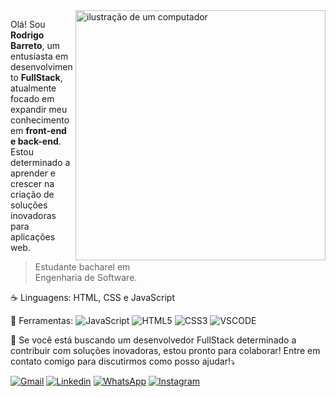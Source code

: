 <img src="https://raw.githubusercontent.com/MicaelliMedeiros/micaellimedeiros/master/image/computer-illustration.png" alt="ilustração de um computador" min-width="400px" max-width="400px" width="400px" align="right">

<p align="left"> 
  Olá! Sou <strong>Rodrigo Barreto</strong>, um entusiasta em desenvolvimento <strong>FullStack</strong>, atualmente focado em expandir meu conhecimento em <strong>front-end e back-end</strong>.
  Estou determinado a aprender e crescer na criação de soluções inovadoras para aplicações web.
  
> Estudante bacharel em<br>Engenharia de Software.
</p>

<p align="left">
  ☕ Linguagens: HTML, CSS e JavaScript
</p>

<p align="left">
  💼 Ferramentas: 
  <img src="https://img.shields.io/badge/JavaScript-F7DF1E?logo=javascript&logoColor=black&style=flat-square" alt="JavaScript"/>
  <img src="https://img.shields.io/badge/HTML-ec6231?logo=html5&logoColor=white&style=flat-square" alt="HTML5"/>
  <img src="https://img.shields.io/badge/CSS-264de4?logo=css3&logoColor=white&style=flat-square" alt="CSS3"/>
   <img src="https://img.shields.io/badge/VS_Code-007ACC?logo=visual-studio-code&logoColor=white&style=flat-square" alt="VSCODE"/>
</p>

<p align="left">
  💌 Se você está buscando um desenvolvedor FullStack determinado a contribuir com soluções inovadoras, estou pronto para colaborar! Entre em contato comigo para discutirmos como posso ajudar!⤵️
</p>

<p align="left">
  <a href="mailto:rodrigobdias50@gmail.com, rodrigo.dsgner@gmail.com,?subject=Assunto: Consulta&body=Conteúdo do e-mail" target="_blank" title="Gmail">
  <img src="https://img.shields.io/badge/-Gmail-FF0000?style=flat-square&labelColor=FF0000&logo=gmail&logoColor=white&link=LINK-GMAIL" alt="Gmail"/></a>
  <a href="https://www.linkedin.com/in/rodrigo-barreto-43703b280" target="_blank" title="LinkedIn">
  <img src="https://img.shields.io/badge/-Linkedin-0e76a8?style=flat-square&logo=Linkedin&logoColor=white&link=LINK-LINKEDIN" alt="Linkedin"/></a>
  <a href="#" target="_blank" title="WhatsApp">
  <img src="https://img.shields.io/badge/-WhatsApp-25d366?style=flat-square&labelColor=25d366&logo=whatsapp&logoColor=white&link=API-DO-WHATSAPP" alt="WhatsApp"/></a>
  <a href="#" target="_blank" title="Facebook">
  <a href="https://www.instagram.com/rodrigo_dsgn_?igsh=MTF6enJ0NDBlajMzNQ==" target="_blank" title="Instagram">
  <img src="https://img.shields.io/badge/-Instagram-DF0174?style=flat-square&labelColor=DF0174&logo=instagram&logoColor=white&link=LINK-INSTAGRAM" alt="Instagram"/></a>
</p>


